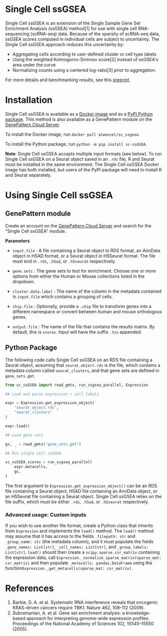 # Single Cell ssGSEA

Single Cell ssGSEA is an extension of the Single Sample Gene Set Enrichment Analysis (ssGSEA) method\[1\] for use with single cell RNA-sequencing (scRNA-seq) data. Because of the sparsity of scRNA-seq data, ssGSEA scores computed in individual cells are subject to uncertainty. The Single Cell ssGSEA approach reduces this uncertainty by:

- Aggregating cells according to user-defined cluster or cell type labels
- Using the weighted Kolmogorov-Smirnov score\[2\] instead of ssGSEA's area under the curve
- Normalizing counts using a centered log-ratio\[3\] prior to aggregation. 

For more details and benchmarking results, see this [preprint](https://www.biorxiv.org/content/10.1101/2024.06.03.597180v2).

# Installation

Single Cell ssGSEA is available as a [Docker image](https://hub.docker.com/r/atwenzel/sc_ssgsea) and as a [PyPI Python package](https://pypi.org/project/sc-ssGSEA/). This method is also available as a GenePattern module on the [GenePattern Cloud Server](https://cloud.genepattern.org/gp/pages/login.jsf).

To install the Docker image, run `docker pull atwenzel/sc_ssgsea`. 

To install the Python package, run `python -m pip install sc-ssGSEA`. 

**Note**: Single Cell ssGSEA accepts multiple input formats (see below). To run Single Cell ssGSEA on a Seurat object saved in an `.rds` file, R and Seurat must be installed in the same environment. The Single Cell ssGSEA Docker image has both installed, but users of the PyPI package will need to install R and Seurat separately. 

# Using Single Cell ssGSEA

## GenePattern module

Create an account on the [GenePattern Cloud Server](https://cloud.genepattern.org/gp/pages/login.jsf) and search for the "Single Cell ssGSEA" module. 

**Parameters**

- `input.file` : A file containing a Seurat object in RDS format, an AnnData object in H5AD format, or a Seurat object in H5Seurat format. The file must end in `.rds`, `.h5ad`, or `.h5seurat` respectively. 

- `gene.sets` : The gene sets to test for enrichment. Choose one or more options from either the Human or Mouse collections listed in the dropdown. 

- `cluster.data.label` : The name of the column in the metadata contained in `input.file` which contains a grouping of cells. 

- `chip.file` : Optionally, provide a `.chip` file to transform genes into a different namespace or convert between human and mouse orthologous genes. 

- `output.file` : The name of the file that contains the results matrix. By default, this is `scores`. Input will have the suffix `.tsv` appended. 

## Python Package

The following code calls Single Cell ssGSEA on an RDS file containing a Seurat object, assuming that `seurat_object.rds` is the file, which contains a metadata column called `seurat_clusters`, and that gene sets are defined in `gene_sets.gmt`.

```python
from sc_ssGSEA import read_gmts, run_ssgsea_parallel, Expression

## Load and parse expression + cell labels

expr = Expression.get_expression_object(
    "seurat_object.rds",
    "seurat_clusters"
)

expr.load()

## Load gene sets

gs, _ = read_gmts("gene_sets.gmt")

## Run single cell ssGSEA

sc_ssGSEA_scores = run_ssgsea_parallel(
    expr.metacells,
    gs,
)
```

The first argument to `Expression.get_expression_object()` can be an RDS file containing a Seurat object, H5AD file containing an AnnData object, or an H5Seurat file containing a Seurat object. Single Cell ssGSEA relies on the file suffix, which must be either `.rds`, `.h5ad`, or `.h5seurat` respectively. 

### Advanced usage: Custom inputs

If you wish to use another file format, create a Python class that inherits from `Expression` and implements the `load()` method. The `load()` method may assume that it has access to the fields `_filepath: str` and `_group_name: str` (the metadata column), and it must populate the fields `_gene_names: List[str]`, `_cell_names: List[str]`, and `_group_labels: List[str]`. `load()` should then create a `scipy.sparse.csr_matrix` containing the expression data, call `Expression._normalize_sparse_matrix(sparse_mat: csr_matrix)` and then populate `_metacells: pandas.DataFrame` using the function`Expression._get_metacells(sparse_mat: csr_matrix)`. 

# References

1. Barbie, D. A. et al. Systematic RNA interference reveals that oncogenic KRAS-driven cancers require TBK1. Nature 462, 108–112 (2009).
2. Subramanian, A. et al. Gene set enrichment analysis: a knowledge-based approach for interpreting genome-wide expression profiles. Proceedings of the National Academy of Sciences 102, 15545–15550 (2005).

